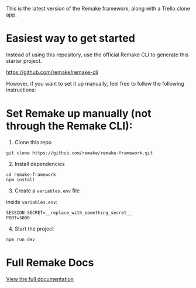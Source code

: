 This is the latest version of the Remake framework, along with a Trello clone app.

# Easiest way to get started

Instead of using this repository, use the official Remake CLI to generate this starter project.

https://github.com/remake/remake-cli

However, if you want to set it up manually, feel free to follow the following instructions:

# Set Remake up manually (not through the Remake CLI):

1. Clone this repo

```
git clone https://github.com/remake/remake-framework.git
```

2. Install dependencies

```
cd remake-framework
npm install
```

3. Create a `variables.env` file

inside `variables.env`:
```
SESSION_SECRET=__replace_with_something_secret__
PORT=3000
```

4. Start the project

```
npm run dev
```

# Full Remake Docs

[View the full documentation](https://remaketheweb.com)

